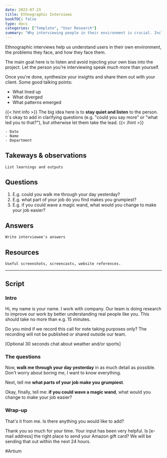 ```yaml
---
date: 2023-07-23
title: Ethnographic Interviews
bookTOC: false
type: docs
categories: ["Template", "User Research"]
summary: "Why interviewing people in their environment is crucial. Includes a guide for conducting them."
---
```


Ethnographic interviews help us understand users in their own environment, the problems they face, and how they face them.

The main goal here is to listen and avoid injecting your own bias into the project. Let the person you're interviewing speak much more than yourself.

Once you're done, synthesize your insights and share them out with your client. Some good talking points:

- What lined up
- What diverged
- What patterns emerged

{{< hint info >}}
The big idea here is to **stay quiet and listen** to the person. It's okay to add in clarifying questions (e.g. "could you say more" or "what led you to that?"), but otherwise let them take the lead.
{{< /hint >}}

```
- Date
- Name
- Department
```

## Takeways & observations

```
List learnings and outputs
```

## Questions

1. E.g. could you walk me through your day yesterday?
2. E.g. what part of your job do you find makes you grumpiest?
3. E.g. if you could wave a magic wand, what would you change to make your job easier?

## Answers

```
Write interviewee's answers
```

## Resources

```
Useful screenshots, screencasts, website references.
```

---

## Script

### Intro

Hi, my name is your name. I work with company. Our team is doing research to improve our work by better understanding real people like you. This should take no more than e.g. 15 minutes.

Do you mind if we record this call for note taking purposes only? The recording will not be published or shared outside our team.

[Optional 30 seconds chat about weather and/or sports]

### The questions

Now, **walk me through your day yesterday** in as much detail as possible. Don't worry about boring me, I want to know everything.

Next, tell me **what parts of your job make you grumpiest**.

Okay, finally, tell me: **if you could wave a magic wand**, what would you change to make your job easier?

### Wrap-up

That's it from me. Is there anything you would like to add?

Thank you so much for your time. Your input has been very helpful. Is [e-mail address] the right place to send your Amazon gift card? We will be sending that out within the next 24 hours.

#Artium